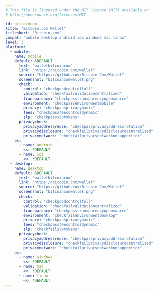 ```yaml
---
# This file is licensed under the MIT License (MIT) available on
# http://opensource.org/licenses/MIT.

id: bitcoincom
title: "Bitcoin.com Wallet"
titleshort: "Bitcoin.com"
compat: "mobile desktop android ios windows mac linux"
level: 3
platform:
  - mobile:
    name: mobile
    default: &DEFAULT
      text: "walletbitcoincom"
      link: "https://bitcoin.com/wallet"
      source: "https://github.com/Bitcoin-Com/Wallet"
      screenshot: "bitcoincomwallet.png"
      check:
        control: "checkgoodcontrolfull"
        validation: "checkfailvalidationcentralized"
        transparency: "checkpasstransparencyopensource"
        environment: "checkpassenvironmentmobile"
        privacy: "checkpassprivacybasic"
        fees: "checkpassfeecontroldynamic"
        slp: "checkpassslptokens"
      privacycheck:
        privacyaddressreuse: "checkpassprivacyaddressrotation"
        privacydisclosure: "checkfailprivacydisclosurecentralized"
        privacynetwork: "checkfailprivacynetworknosupporttor"
    os:
      - name: android
        <<: *DEFAULT
      - name: ios
        <<: *DEFAULT
  - desktop:
    name: desktop
    default: &DEFAULT
      text: "walletbitcoincom"
      link: "https://bitcoin.com/wallet"
      source: "https://github.com/Bitcoin-Com/Wallet"
      screenshot: "bitcoincomwallet.png"
      check:
        control: "checkgoodcontrolfull"
        validation: "checkfailvalidationcentralized"
        transparency: "checkpasstransparencyopensource"
        environment: "checkfailenvironmentdesktop"
        privacy: "checkpassprivacybasic"
        fees: "checkpassfeecontroldynamic"
        slp: "checkfailslptokens"
      privacycheck:
        privacyaddressreuse: "checkpassprivacyaddressrotation"
        privacydisclosure: "checkfailprivacydisclosurecentralized"
        privacynetwork: "checkfailprivacynetworknosupporttor"
    os:
      - name: windows
        <<: *DEFAULT
      - name: mac
        <<: *DEFAULT
      - name: linux
        <<: *DEFAULT
---
```

